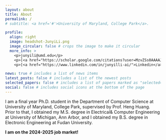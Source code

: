 ```yaml
---
layout: about
title: About
permalink: /
# subtitle: <a href='#'>University of Maryland, College Park</a>.

profile:
  align: right
  image: headshot-JunyiLi.png
  image_circular: false # crops the image to make it circular
  more_info: >
    <p>junyili@umd.edu</p>
    <p>[<a href="https://scholar.google.com/citations?user=MzvZSs0AAAAJ&hl=en">Google Scholar</a>]</p>
    <p>[<a href="https://www.linkedin.com/in/junyilli-ai/">Linkedin</a>]</p>

news: true # includes a list of news items
latest_posts: false # includes a list of the newest posts
selected_papers: false # includes a list of papers marked as "selected={true}"
social: false # includes social icons at the bottom of the page
---
```


I am a final year Ph.D. student in the Department of Computer Science at University of Maryland, College Park, supervised by Prof. Heng Huang. Prior to that, I obtained my M.S. degree in Electrical& Computer Engineering at University of Michigan, Ann Arbor, and I obtained my B.S. degree in Electronic Engineering at Fudan University.


**I am on the 2024-2025 job market!**

